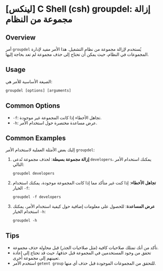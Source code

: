 # [لينكس] C Shell (csh) groupdel: إزالة مجموعة من النظام

## Overview
أمر `groupdel` يُستخدم لإزالة مجموعة من نظام التشغيل. هذا الأمر مفيد لإدارة المجموعات في النظام، حيث يمكن أن تحتاج إلى حذف مجموعة لم تعد بحاجة إليها.

## Usage
الصيغة الأساسية للأمر هي:

```csh
groupdel [options] [arguments]
```

## Common Options
- `-f`: تجاهل الأخطاء إذا كانت المجموعة غير موجودة.
- `-h`: عرض مساعدة مختصرة حول استخدام الأمر.

## Common Examples
إليك بعض الأمثلة العملية لاستخدام الأمر `groupdel`:

1. **إزالة مجموعة بسيطة**:
   لحذف مجموعة تُدعى `developers`، يمكنك استخدام الأمر التالي:
   ```csh
   groupdel developers
   ```

2. **تجاهل الأخطاء**:
   إذا كنت غير متأكد مما إذا كانت المجموعة موجودة، يمكنك استخدام الخيار `-f`:
   ```csh
   groupdel -f developers
   ```

3. **عرض المساعدة**:
   للحصول على معلومات إضافية حول كيفية استخدام الأمر، يمكنك استخدام الخيار `-h`:
   ```csh
   groupdel -h
   ```

## Tips
- تأكد من أنك تمتلك صلاحيات كافية (مثل صلاحيات الجذر) قبل محاولة حذف مجموعة.
- تحقق من وجود المستخدمين في المجموعة قبل حذفها، حيث قد تحتاج إلى إعادة تعيينهم إلى مجموعة أخرى.
- استخدم الأمر `getent group` للتحقق من المجموعات الموجودة قبل حذف أي منها.